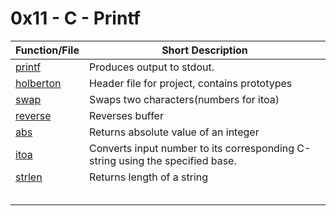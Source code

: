  # 0x11 - C - Printf
Function/File | Short Description
-------|------------
[printf](printf.c) | Produces output to stdout.
[holberton](holberton.h) | Header file for project, contains prototypes
[swap](/functions/_swap.c) | Swaps two characters(numbers for itoa)
[reverse](/functions/_reverse.c) | Reverses buffer
[abs](_abs.c) | Returns absolute value of an integer
[itoa](_itoa.c) | Converts input number to its corresponding C-string using the specified base.
[strlen](_strlen.c) | Returns length of a string
[]() | 
[]() | 
[]() | 
[]() | 
[]() | 
